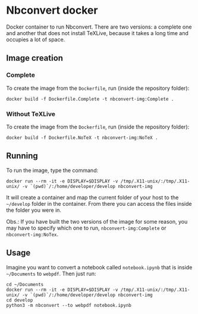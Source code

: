 # Nbconvert docker

Docker container to run Nbconvert. There are two versions: a
complete one and another that does not install TeXLive, because it
takes a long time and occupies a lot of space.

## Image creation

### Complete

To create the image from the `Dockerfile`, run (inside the repository
folder):

```shell
docker build -f Dockerfile.Complete -t nbconvert-img:Complete .
```

### Without TeXLive

To create the image from the `Dockerfile`, run (inside the repository
folder):

```shell
docker build -f Dockerfile.NoTeX -t nbconvert-img:NoTeX .
```

## Running

To run the image, type the command:

```shell
docker run --rm -it -e DISPLAY=$DISPLAY -v /tmp/.X11-unix/:/tmp/.X11-unix/ -v `(pwd)`/:/home/developer/develop nbconvert-img
```

It will create a container and map the current folder of your host to
the `~/develop` folder in the container. From there you can access the
files inside the folder you were in.

Obs.: If you have built the two versions of the image for some reason,
you may have to specify which one to run, `nbconvert-img:Complete` or
`nbconvert-img:NoTex`.

## Usage

Imagine you want to convert a notebook called `notebook.ipynb` that is
inside `~/Documents` to `webpdf`. Then just run:

```shell
cd ~/Documents
docker run --rm -it -e DISPLAY=$DISPLAY -v /tmp/.X11-unix/:/tmp/.X11-unix/ -v `(pwd)`/:/home/developer/develop nbconvert-img
cd develop
python3 -m nbconvert --to webpdf notebook.ipynb
```
